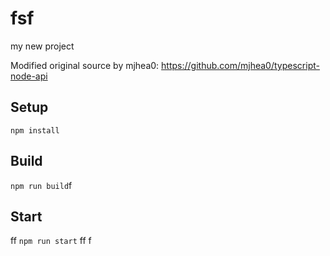 # fsf

my new project

Modified original source by mjhea0: https://github.com/mjhea0/typescript-node-api

## Setup

`npm install`

## Build

`npm run build`f

## Start
ff
`npm run start`
ff
f
